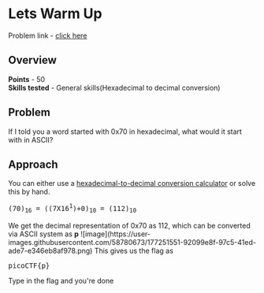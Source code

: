 <h1>Lets Warm Up</h1>
Problem link - <a href="https://play.picoctf.org/practice/challenge/22">click here</a>
<h2>Overview</h2>
<b>Points</b> - 50<br>
<b>Skills tested</b> - General skills(Hexadecimal to decimal conversion)
<h2>Problem</h2>
If I told you a word started with 0x70 in hexadecimal, what would it start with in ASCII?
<h2>Approach</h2>
You can either use a <a href="https://www.rapidtables.com/convert/number/hex-to-decimal.html">hexadecimal-to-decimal conversion calculator</a> or solve this by hand.<br>
<pre>(70)<sub>16</sub> = ((7X16<sup>1</sup>)+0)<sub>10</sub> = (112)<sub>10</sub>
</pre>
We get the decimal representation of 0x70 as 112, which can be converted via ASCII system as <b>p</b>
![image](https://user-images.githubusercontent.com/58780673/177251551-92099e8f-97c5-41ed-ade7-e346eb8af978.png)
This gives us the flag as
<pre>picoCTF{p}</pre>
Type in the flag and you're done

